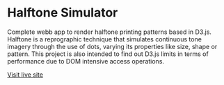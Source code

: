# Halftone Simulator

Complete webb app to render halftone printing patterns based in D3.js.
Halftone is a reprographic technique that simulates continuous tone imagery through the use of dots, varying its properties like size, shape or pattern.
This project is also intended to find out D3.js limits in terms of performance due to DOM intensive access operations.

[Visit live site](https://fjcalzado.github.io/Halftone-Simulator/)
